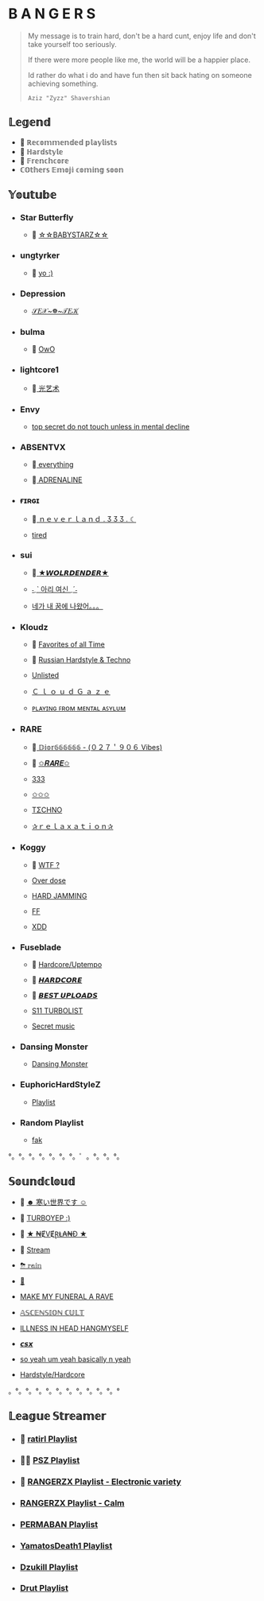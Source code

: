 # B A N G E R S

> My message is to train hard, don't be a hard cunt, enjoy life and don't take yourself too seriously.
> 
> If there were more people like me, the world will be a happier place.
> 
> Id rather do what i do and have fun then sit back hating on someone achieving something.
>
> `Aziz "Zyzz" Shavershian`

## 𝕃𝕖𝕘𝕖𝕟𝕕

- 🌺 ℝ𝕖𝕔𝕠𝕞𝕞𝕖𝕟𝕕𝕖𝕕 𝕡𝕝𝕒𝕪𝕝𝕚𝕤𝕥𝕤
- 🤖 ℍ𝕒𝕣𝕕𝕤𝕥𝕪𝕝𝕖
- 🥖 𝔽𝕣𝕖𝕟𝕔𝕙𝕔𝕠𝕣𝕖
- ℂ𝕆𝕥𝕙𝕖𝕣𝕤 𝔼𝕞𝕠𝕛𝕚 𝕔𝕠𝕞𝕚𝕟𝕘 𝕤𝕠𝕠𝕟

##  𝕐𝕠𝕦𝕥𝕦𝕓𝕖

- ###  Star Butterfly
  - 🌺 [☆☆BABYSTARZ☆☆](https://youtube.com/playlist?list=PLOIVjznzkF6g8xSgS5JWDYBQeeJBTBWRc)

- ###  ungtyrker
  - 🌺 [yo :)](https://youtube.com/playlist?list=PLBUKAh5mLY_5dDxbX9h7miUIG0sMqL4_W)

- ###  Depression
  - [𝒮𝐸𝒳~❁~𝒯𝐸𝒦](https://youtube.com/playlist?list=PLTwLDJl0Tns0W7HUtdBxFdOWnOXtwkw5l)

- ###  bulma
  - 🌺 [OwO](https://youtube.com/playlist?list=PLRTmPyJoUCsilhMsxQrf2gsZkc4l6yCWa)

- ###  lightcore1
  - 🌺[ 光艺术](https://youtube.com/playlist?list=PLkPdrjrOokC9WYn9BMVe-JdcizBU2I7Sg)

- ### Envy
  - [top secret do not touch unless in mental decline](https://youtube.com/playlist?list=PL0zKbhTH_JQndObCdHVK5HTmfZyDZlb41)

- ###  ABSENTVX
  - 🌺[ everything](https://youtube.com/playlist?list=PLjO4NiJjMje92A4E740FqD-Wql_rsWBDL)

  - 🌺[ ADRENALINE](https://youtube.com/playlist?list=PLjO4NiJjMje8PRP55zvq02ddl3p27MafM)

- ###  ғɪʀɢɪ
  - 🌺[ ｎｅｖｅｒｌａｎｄ . Ӡ Ӡ Ӡ . ☾](https://youtube.com/playlist?list=PLdIDJawYJSxWzXIJV1WmOvV20ZU5ye2LJ)

  - [tired](https://youtube.com/playlist?list=PLdIDJawYJSxVyTuflOiKIxVfczb6h5SFA)

- ###  sui
  - 🌺[ ★𝙒𝙊𝙇𝙍𝘿𝙀𝙉𝘿𝙀𝙍★](https://youtube.com/playlist?list=PLV4HFv-t4bKCcVj0QSQk1D-cOiK38Nn0Q)
  
  - [˗ˏˋ 아리 여신 ˎˊ˗](https://youtube.com/playlist?list=PLV4HFv-t4bKCwa_VyHwww2ApDT0nO9uIG)

  - [네가 내 꿈에 나왔어。。。](https://youtube.com/playlist?list=PLV4HFv-t4bKBSEr7QB0itf8uXCclFQJjE)


- ###  Kloudz
  - 🌺 [Favorites of all Time](https://youtube.com/playlist?list=PLBTAY2snT7uHz3X5mkxQNMphXu2EvsvpV)

  - 🌺 [Russian Hardstyle & Techno](https://youtube.com/playlist?list=PLBTAY2snT7uHgzbKYWD58F-FrOthRpcxW)

  - [Unlisted](https://youtube.com/playlist?list=PLdIDJawYJSxWzXIJV1WmOvV20ZU5ye2LJ)

  - [Ｃ ｌ ｏ ｕ ｄ Ｇ ａ ｚ ｅ](https://youtube.com/playlist?list=PLBTAY2snT7uHPM87CB0DLXbrjdY9CjbDf)
  
  - [ᴘʟᴀʏɪɴɢ ꜰʀᴏᴍ ᴍᴇɴᴛᴀʟ ᴀꜱʏʟᴜᴍ](https://youtube.com/playlist?list=PLBTAY2snT7uEdYK9uH8E1nFKYH_Gx7lWV)

- ###  RARE

  - 🌺[ 𝔻𝕚𝕠𝕣𝟞𝟞𝟞𝟞𝟞𝟞   - (０２７＇９０６ Vibes)](https://youtube.com/playlist?list=PLs_wM-ic2GW85MdfLtA_MHK6eyknu8kSf)

  - 🌺 [✩𝑹𝑨𝑹𝑬✩](https://youtube.com/playlist?list=PLs_wM-ic2GW9ipwr2K0D_mACHxEIJzD44)
  
  - [333](https://youtube.com/playlist?list=PLs_wM-ic2GW-WaX4KsnB2a5dsk8zFG0sZ)

  - [✩✩✩](https://youtube.com/playlist?list=PLs_wM-ic2GW_QeX-MZ_jeZFmFWkcd_w-T)

  - [TΣCHNO](https://youtube.com/playlist?list=PLs_wM-ic2GW92EZYgOxnUzxsYjdzod1aC)

  - [✰ｒｅｌａｘａｔｉｏｎ✰](https://youtube.com/playlist?list=PLs_wM-ic2GW_0mTLOx2NjC0hImG4DPsUw)

- ###  Koggy
  - 🌺 [WTF ?](https://www.youtube.com/playlist?list=PLwjILfFA1jP2InReBHJ-U1PVxI8DibjiC)

  - [Over dose](https://www.youtube.com/playlist?list=PLwjILfFA1jP1l46JmKQn1TpQz-I3flQSI)

  - [HARD JAMMING](https://youtube.com/playlist?list=PLwjILfFA1jP24o-lM7cLUBWlV4TIPyShK)

  - [FF](https://www.youtube.com/playlist?list=PLA2s-eFmg8zi264o399Yq65YS8ZJXhwCH)

  - [XDD](https://youtube.com/playlist?list=PLL3FeXm4eFvD2Xl5xM4wSY4z8Z9X9RHWY)

- ###  Fuseblade
  - 🌺 [Hardcore/Uptempo](https://youtube.com/playlist?list=PLd1lRhpxu6ETL-4T8Op6NWdlZvKGKRqPL)

  - 🌺 [𝙃𝘼𝙍𝘿𝘾𝙊𝙍𝙀](https://youtube.com/playlist?list=PLd1lRhpxu6ESgWFirlE7R_g4bncuctQpu)

  - 🌺 [𝘽𝙀𝙎𝙏 𝙐𝙋𝙇𝙊𝘼𝘿𝙎](https://youtube.com/playlist?list=PLd1lRhpxu6EQiPvQfmViWROKWeCGerFpt)

  - [S11 TURBOLIST](https://youtube.com/playlist?list=PLd1lRhpxu6EQWSUZmrkjd0T8nHtPajTM_)

  - [Secret music](https://youtube.com/playlist?list=PLd1lRhpxu6)

- ###  Dansing Monster
  - [Dansing Monster](https://youtube.com/playlist?list=PLnyLLWouN3xW2BVuT4cNAva--XjcjG7VL)

- ###  EuphoricHardStyleZ
  - [Playlist](https://www.youtube.com/user/EuphoricHardStyleZ/playlists)

- ###  Random Playlist
  - [fak](https://youtube.com/playlist?list=PLI2Y-84_0CjVOAufzyqHMT51BzE1Vy68E)

°。°。°。°。°。°。°。゜。°。°。°。
## 𝕊𝕠𝕦𝕟𝕕𝕔𝕝𝕠𝕦𝕕
  - 🌺 [☻ 寒い世界です ☺](https://soundcloud.com/puwen/sets/h4h4?si=c0fd41ac46794b68819da5d11eec03cb)

  - 🌺 [TURBOYEP :)](https://soundcloud.com/jennan-pogi/sets/nigga-gaming?si=5dda7fa7c60b4bc7820ab4efa232bdec)
  
  - 🌺 [★ ₦ɆVɆⱤⱠ₳₦Đ ★](https://soundcloud.com/user-17871223/sets/neverland?si=b9a4e949efe843beb60568055731b515)
  
  - 🌺 [Stream](https://soundcloud.com/ext-cookiez/sets/stream?si=d8e536148cad474a9a93d1084e1b23f3)

  - [⛈ 𝕣𝕒𝕚𝕟](https://soundcloud.com/ext-cookiez/sets/osee16sv0r13?si=ac5b22bad71f47b6a632c9cded3d0e49)

  - [🥶](https://soundcloud.com/pihee/sets/reggeli?si=346c1f7ee1da4399bf97c7422a85ae00)

  - [MAKE MY FUNERAL A RAVE](https://soundcloud.com/ext-cookiez/sets/make-my-funeral-a-rave?si=55621e70356a4735bbe0296a2ce88aec)

  - [𝔸𝕊ℂ𝔼ℕ𝕊𝕀𝕆ℕ ℂ𝕌𝕃𝕋](https://soundcloud.com/anguish333/sets/ascension-cult?si=fd683ae54ece4b57b52a8ac759ea4b59)

  - [ILLNESS IN HEAD HANGMYSELF](https://soundcloud.com/perma-ban/sets/illness-in-head-hangmyself?si=be9eeda485a2439eadfd07885392807b)

  - [𝙘𝙨𝙭](https://soundcloud.com/csx607/sets/csx?si=805b608bb6874653bdd68e08634f4648)

  - [so yeah um yeah basically n yeah](https://soundcloud.com/user-256949938-731307846/sets/k-r-a-k-e-n-k-i-t-t-e-n?si=8b18a95f9a594c01b7ae790016502093)

  - [Hardstyle/Hardcore](https://soundcloud.com/905360989/sets/hardstyle?si=7572aaed61b749848b41cf8653df9335)

。°。°。°。°。°。°。°。°。°。°。°

## 𝕃𝕖𝕒𝕘𝕦𝕖 𝕊𝕥𝕣𝕖𝕒𝕞𝕖𝕣
  - ###  🌺 [ratirl Playlist](https://youtube.com/playlist?list=PLy6N_9yB8Qwy6LL0J7zLUyW8XNX-BPeDl)
  
  - ###  🌺🥖 [PSZ Playlist](https://youtube.com/playlist?list=PLOJH4fJ3_716A0WHi1wTNDi4yaGuT2Ma0)
  
  - ###  🌺 [RANGERZX Playlist   - Electronic variety](https://youtube.com/playlist?list=PLKuoegqr5HTlMAJjMF1y80GWf5nH77kD8)

  - ###  [RANGERZX Playlist   - Calm](https://youtube.com/playlist?list=PLKuoegqr5HTlCaaXkGEcHFNd4FZsVhRHc)

  - ###  [PERMABAN Playlist](https://youtube.com/playlist?list=PLZW5bl8Qpvk0yx0w9cNoRUtdm8zKuZIqy)

  - ###  [YamatosDeath1 Playlist](https://youtube.com/playlist?list=PLK60xqOiftyBLpxUAabDa5-C03aWCDw3T)

  - ###  [Dzukill Playlist](https://youtube.com/playlist?list=PLUBIsOBogkUT_1PNTkky5xPPyzGwwiwUx)

  - ###  [Drut Playlist](https://youtube.com/playlist?list=PLN7UHh1rYr4jNMyZQKlWOUuc5RyUlSt49)
